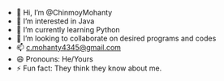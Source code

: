 - 👋 Hi, I’m @ChinmoyMohanty
- 👀 I’m interested in Java
- 🌱 I’m currently learning Python
- 💞️ I’m looking to collaborate on desired programs and codes
- 📫 c.mohanty4345@gmail.com
- 😄 Pronouns: He/Yours
- ⚡ Fun fact: They think they know about me.

<!---
ChinmoyMohanty/ChinmoyMohanty is a ✨ special ✨ repository because its `README.md` (this file) appears on your GitHub profile.
You can click the Preview link to take a look at your changes.
--->
